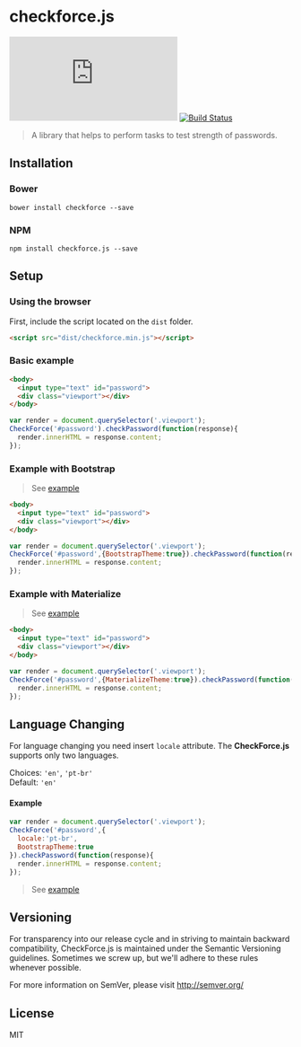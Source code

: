 # checkforce.js
[![BCH compliance](https://bettercodehub.com/edge/badge/dejaneves/checkforce.js)](https://bettercodehub.com)
[![Build Status](https://travis-ci.org/dejaneves/checkforce.js.svg?branch=master)](https://travis-ci.org/dejaneves/checkforce.js)
> A library that helps to perform tasks to test strength of passwords.

## Installation

### Bower

```
bower install checkforce --save
```
### NPM

```
npm install checkforce.js --save
```
## Setup

### Using the browser

First, include the script located on the `dist` folder.

```html
<script src="dist/checkforce.min.js"></script>
```

### Basic example

```html
<body>
  <input type="text" id="password">
  <div class="viewport"></div>
</body>
```

```js
var render = document.querySelector('.viewport');
CheckForce('#password').checkPassword(function(response){
  render.innerHTML = response.content;
});
```

### Example with Bootstrap

> See [example](examples/bootstrap/bootstrap-en.html)

```html
<body>
  <input type="text" id="password">
  <div class="viewport"></div>
</body>
```

```js
var render = document.querySelector('.viewport');
CheckForce('#password',{BootstrapTheme:true}).checkPassword(function(response){
  render.innerHTML = response.content;
});
```

### Example with Materialize

> See [example](examples/materialize/example-with-materialize.html)

```html
<body>
  <input type="text" id="password">
  <div class="viewport"></div>
</body>
```

```js
var render = document.querySelector('.viewport');
CheckForce('#password',{MaterializeTheme:true}).checkPassword(function(response){
  render.innerHTML = response.content;
});
```

## Language Changing

For language changing you need insert `locale` attribute. The **CheckForce.js** supports only two languages.

Choices: `'en'`, `'pt-br'`  
Default: `'en'`

#### Example

```js
var render = document.querySelector('.viewport');
CheckForce('#password',{
  locale:'pt-br',
  BootstrapTheme:true
}).checkPassword(function(response){
  render.innerHTML = response.content;
});
```

> See [example](examples/bootstrap/bootstrap-pt-br.html)

## Versioning
For transparency into our release cycle and in striving to maintain backward compatibility, CheckForce.js is maintained under the Semantic Versioning guidelines. Sometimes we screw up, but we'll adhere to these rules whenever possible.

For more information on SemVer, please visit <http://semver.org/>

## License
MIT
